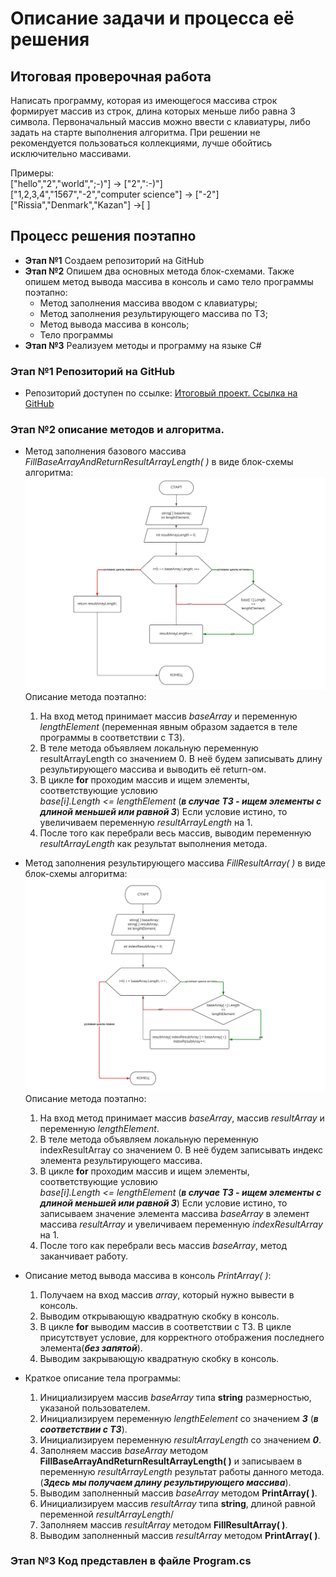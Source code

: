 # Описание задачи и процесса её решения

## **Итоговая проверочная работа**  
Написать программу, которая из имеющегося массива строк формирует массив из строк, длина которых меньше либо равна 3 символа. Первоначальный массив можно ввести с клавиатуры, либо задать на старте выполнения алгоритма. При решении не рекомендуется пользоваться коллекциями, лучше обойтись исключительно массивами.  

Примеры:  
["hello","2","world",";-)"] -> ["2",":-)"]  
["1,2,3,4","1567","-2","computer science"] -> ["-2"]  
["Rissia","Denmark","Kazan"] ->[ ]  

## **Процесс решения поэтапно**
- **Этап №1** Создаем репозиторий на GitHub
- **Этап №2** Опишем два основных метода блок-схемами. Также опишем метод вывода массива в консоль и само тело программы поэтапно:
    - Метод заполнения массива вводом с клавиатуры;
    - Метод заполнения результирующего массива по ТЗ;
    - Метод вывода массива в консоль;
    - Тело программы
- **Этап №3** Реализуем методы и программу на языке C#

### **Этап №1** Репозиторий на GitHub
- Репозиторий доступен по ссылке: [Итоговый проект. Ссылка на GitHub](https://github.com/Akkenton/ProjedctSpec_1-chapter_MarinAA.git)
### **Этап №2** описание методов и алгоритма.

- Метод заполнения базового массива *FillBaseArrayAndReturnResultArrayLength( )* в виде блок-схемы алгоритма:
![Блок-схема метода заполнения базового массива](images/FillBaseArrayAndReturnResultArrayLength.jpg)
    Описание метода поэтапно:
    1. На вход метод принимает массив *baseArray* и переменную *lengthElement* (переменная явным образом задается в теле программы в соответствии с ТЗ).
    2. В теле метода объявляем локальную переменную resultArrayLength со значением 0. В неё будем записывать длину результирующего массива и выводить её return-ом.
    3. В цикле **for** проходим массив и ищем элементы, соответствующие условию  
    *base[i].Length <= lengthElement* (***в случае ТЗ - ищем элементы с длиной меньшей или равной 3***)
    Если условие истино, то увеличиваем переменную *resultArrayLength* на 1.
    4. После того как перебрали весь массив, выводим переменную *resultArrayLength* как результат выполнения метода.
  
- Метод заполнения результирующего массива *FillResultArray( )* в виде блок-схемы алгоритма:
![Блок-схема метода заполнения результирующего массива](images/FillResultArray.jpg)
    Описание метода поэтапно:
    1. На вход метод принимает массив *baseArray*, массив *resultArray* и переменную *lengthElement*.
    2. В теле метода объявляем локальную переменную indexResultArray со значением 0. В неё будем записывать индекс элемента результирующего массива.
    3. В цикле **for** проходим массив и ищем элементы, соответствующие условию  
    *base[i].Length <= lengthElement* (***в случае ТЗ - ищем элементы с длиной меньшей или равной 3***)
    Если условие истино, то записываем значение элемента массива *baseArray* в элемент массива *resultArray* и увеличиваем переменную *indexResultArray* на 1.
    4. После того как перебрали весь массив *baseArray*, метод заканчивает работу.

- Описание метод вывода массива в консоль *PrintArray( )*:  
  1.  Получаем на вход массив *array*, который нужно вывести в консоль.
  2.  Выводим открывающую квадратную скобку в консоль.
  3.  В цикле **for** выводим массив в соответствии с ТЗ. В цикле присутствует условие, для корректного отображения последнего элемента(***без запятой***).
  4.  Выводим закрывающую квадратную скобку в консоль.

- Краткое описание тела программы:
  1. Инициализируем массив *baseArray* типа **string** размерностью, указаной пользователем.
  2. Инициализируем переменную *lengthEelement* со значением ***3*** (***в соответствии с ТЗ***).
  3. Инициализируем переменную *resultArrayLength* со значением ***0***.
  4. Заполняем массив *baseArray* методом **FillBaseArrayAndReturnResultArrayLength( )** и записываем в переменную *resultArrayLength* результат работы данного метода. (***Здесь мы получаем длину результирующего массива***).
  5. Выводим заполненный массив *baseArray* методом **PrintArray( )**.
  6. Инициализируем массив *resultArray* типа **string**, длиной равной переменной *resultArrayLength*/
  7. Заполняем массив *resultArray* методом **FillResultArray( )**.
  8. Выводим заполненный массив *resultArray* методом **PrintArray( )**.

### **Этап №3** Код представлен в файле Program.cs